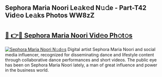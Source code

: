 ## Sephora Maria Noori Le𝚊k𝚎d N𝚞𝚍e - Part-T42 Vid𝚎o Le𝚊ks Photos WW8zZ

# <h2><a href="http://fbdlvg.evod.top/?m=Sephora+Maria+Noori">🔗 👉🔴 Sephora Maria Noori Vid𝚎o Ph𝚘t𝚘s</a></h2>

[![Sephora Maria Noori N𝚞d𝚎s](https://i.imgur.com/8V9OHl7.gif)](http://fbdlvg.evod.top/?m=Sephora+Maria+Noori)
Digital artist Sephora Maria Noori and social media influencer, recognized for disseminating dance and lifestyle content through collaborative dance performances and short videos. The public eye has been on Sephora Maria Noori lately, a man of great influence and power in the business world. 
